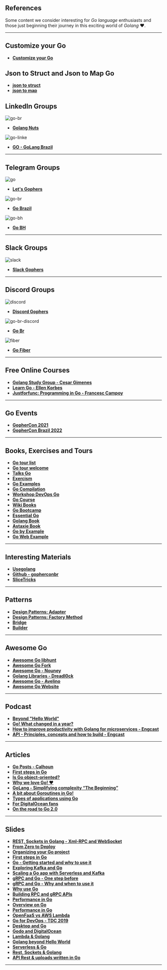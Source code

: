 ## References

Some content we consider interesting for *Go language* enthusiasts and those just beginning their journey in this exciting world of *Golang* ❤️.  
***

## Customize your Go
* **[Customize your Go](https://gopherize.me/)**

## Json to Struct and Json to Map Go

* **[json to struct](https://mholt.github.io/json-to-go/)**
* **[json to map](https://rodrigo-brito.github.io/json-to-go-map/)**

## LinkedIn Groups

![go-br](https://user-images.githubusercontent.com/31008900/145086015-0c73488a-33e0-47b1-af7a-a218e788b9c5.png)
* **[Golang Nuts](https://www.linkedin.com/groups/3712244/)**

![go-linke](https://user-images.githubusercontent.com/31008900/145089344-8eb54445-9909-44eb-910c-e2a54445b3e3.png)
* **[GO - GoLang Brazil](https://www.linkedin.com/groups/12444017/)**
***

## Telegram Groups

![go](https://user-images.githubusercontent.com/31008900/145082563-9dbfe808-ee4e-460a-8334-cba36deb5220.png)
* **[Let's Gophers](https://t.me/letsgophers)**

![go-br](https://user-images.githubusercontent.com/31008900/145082658-cfb3ed7a-38c3-4def-9668-5e6ce17b8019.png)
* **[Go Brazil](https://t.me/go_br)**

![go-bh](https://user-images.githubusercontent.com/31008900/145082708-267eb39f-1f22-47c7-b124-d16d8d949e61.png)
* **[Go BH](https://t.me/go_bh)**
***

## Slack Groups

![slack](https://user-images.githubusercontent.com/31008900/145082751-d624dca7-0261-48cb-a0d6-7dc9eeebfc6f.png)
* **[Slack Gophers](https://gophers.slack.com/)**
***

## Discord Groups

![discord](https://user-images.githubusercontent.com/31008900/145082782-af7cbb5a-dbcb-42a7-b030-945ec7e7e2dd.png)
* **[Discord Gophers](https://discord.gg/wGdtwgAK)**

![go-br-discord](https://user-images.githubusercontent.com/31008900/145087301-39f72870-5961-4af9-b850-4bd8c6bf47ad.png)
* **[Go Br](https://discord.gg/AEWFttuS)**

![fiber](https://user-images.githubusercontent.com/31008900/145087957-bc373fca-1f92-4fad-ae86-0d122a8e3617.png)
* **[Go Fiber](https://discord.com/invite/bSnH7db)**
***

## Free Online Courses

* **[Golang Study Group - Cesar Gimenes](https://www.youtube.com/channel/UCxRoRvJi7NbC2boKAV70t_g)**
* **[Learn Go - Ellen Korbes](https://www.youtube.com/channel/UCxD5EE0H7qOhRr0tIVsOZPQ)**
* **[Justforfunc: Programming in Go - Francesc Campoy](https://www.youtube.com/c/JustForFunc/videos)**
***

## Go Events
* **[GopherCon 2021](https://www.youtube.com/watch?v=35eIxI_n5ZM)** 
* **[GopherCon Brazil 2022](https://gopherconbr.org/)**
***

## Books, Exercises and Tours

* **[Go tour list](https://go.dev/tour/list)**
* **[Go tour welcome](https://go.dev/tour/welcome/1)**
* **[Talks Go](https://github.com/gobelohorizonte/gotalks)**
* **[Exercism](https://exercism.org/tracks/go)**
* **[Go Examples](https://github.com/jeffotoni/goexample)**
* **[Go Compilation](https://github.com/jeffotoni/gocompilation)**
* **[Workshop DevOps Go](https://github.com/jeffotoni/goworkshopdevops)**
* **[Go Course](https://github.com/jeffotoni/codenation.dev)**
* **[Wiki Books](https://github.com/golang/go/wiki/Books)**
* **[Go Bootcamp](https://www.golangbootcamp.com/book/)**
* **[Essential Go](https://www.programming-books.io/essential/go/)**
* **[Golang Book](https://www.golang-book.com/)**
* **[Astaxie Book](https://astaxie.gitbooks.io/build-web-application-with-golang/content/pt-br/)**
* **[Go by Example](https://gobyexample.com/)**
* **[Go Web Example](https://gowebexamples.com/templates)**
***

## Interesting Materials
* **[Usegolang](https://www.usegolang.com/#sample)**
* **[Github - gopherconbr](https://github.com/gopherconbr/gopherconbr.org)**
* **[SliceTricks](https://github.com/golang/go/wiki/SliceTricks)**
***

## Patterns

* **[Design Patterns: Adapter](https://refactoring.guru/pt-br/design-patterns/adapter/go/example)**
* **[Design Patterns: Factory Method](https://refactoring.guru/pt-br/design-patterns/factory-method/go/example)**
* **[Bridge](https://refactoring.guru/pt-br/design-patterns/bridge/go/example)**
* **[Builder](https://refactoring.guru/pt-br/design-patterns/builder/go/example)**
***

## Awesome Go

* **[Awesome Go libhunt](https://go.libhunt.com/)**
* **[Awesome Go Fork](https://ma124.github.io/awesome-go-fork/)**
* **[Awesome Go - Nouney](https://github.com/nouney/awesome-go)**
* **[Golang Libraries - Dreadl0ck](https://github.com/dreadl0ck/golang-libs)**
* **[Awesome Go - Avelino](https://github.com/avelino/awesome-go)**
* **[Awesome Go Website](https://awesome-go.com/)**
***

## Podcast

* **[Beyond "Hello World"](https://open.spotify.com/episode/4ftCLrN0Zf8TVVRKEqhAdF?go=1&sp_cid=6537e811b177994ef3969d14520b7d74&utm_source=embed_player_p&utm_medium=desktop&nd=1)**
* **[Go! What changed in a year?](https://open.spotify.com/episode/7gW4c94bV8ZWlDxM5bqeRp?go=1&sp_cid=6537e811b177994ef3969d14520b7d74&utm_source=embed_player_p&utm_medium=desktop&nd=1)**
* **[How to improve productivity with Golang for microservices - Engcast](https://open.spotify.com/episode/0utzxhGX9fF72PPDzMK23Q?go=1&sp_cid=6537e811b177994ef3969d14520b7d74&utm_source=embed_player_p&utm_medium=desktop&nd=1)**
* **[API - Principles, concepts and how to build - Engcast](https://open.spotify.com/episode/7xMeFs3KjbYcXksm2gZmfB?go=1&sp_cid=6537e811b177994ef3969d14520b7d74&utm_source=embed_player_p&utm_medium=desktop&nd=1)**
***

## Articles

* **[Go Posts - Calhoun](https://www.calhoun.io/)**
* **[First steps in Go](https://jeffotoni.medium.com/primeiros-passos-em-go-e1e28b7ff5d3)**
* **[Is Go object-oriented?](https://jeffotoni.medium.com/go-%C3%A9-orientada-a-objetos-f600d226b1f6)**
* **[Why we love Go! ❤️](https://jeffotoni.medium.com/porque-amamos-go-ea27ec919c53)**
* **[GoLang - Simplifying complexity “The Beginning”](https://jeffotoni.medium.com/golang-simplificando-a-complexidade-o-inicio-145371d67711)**
* **[A bit about Goroutines in Go!](https://www.linkedin.com/pulse/goroutines-e-concorr%C3%AAncia-jefferson-otoni-lima/)**
* **[Types of applications using Go](https://www.linkedin.com/pulse/tipos-de-aplica%C3%A7%C3%B5es-usando-go-jefferson-otoni-lima/)**
* **[For DigitalOcean fans](https://www.linkedin.com/pulse/para-quem-curte-digital-ocean-jefferson-otoni-lima/)**
* **[On the road to Go 2.0](https://www.linkedin.com/pulse/caminho-para-o-go-20-jefferson-otoni-lima/)**

***

## Slides

* **[REST, Sockets in Golang - Xml-RPC and WebSocket](https://go-talks.appspot.com/github.com/gobelohorizonte/gotalks/restful.slide#1)**
* **[From Zero to Deploy](https://go-talks.appspot.com/github.com/gobelohorizonte/gotalks/restful.slide#1)**
* **[Organizing your Go project](https://speakerdeck.com/jeffotoni/organizando-seu-projeto-go)**
* **[First steps in Go](https://speakerdeck.com/jeffotoni/primeiros-passos-em-go)**
* **[Go - Getting started and why to use it](https://speakerdeck.com/jeffotoni/go-iniciando-e-por-que-usar)**
* **[Exploring Kafka and Go](https://speakerdeck.com/jeffotoni/kafka-e-go)**
* **[Scaling a Go app with Serverless and Kafka](https://speakerdeck.com/jeffotoni/escalando-um-app-go-usando-serverless-e-kafka)**
* **[gRPC and Go - One step before](https://speakerdeck.com/jeffotoni/grpc-e-go-um-passo-antes)**
* **[gRPC and Go - Why and when to use it](https://speakerdeck.com/jeffotoni/grpc-e-go-porque-e-quando-usar)**
* **[Why use Go](https://speakerdeck.com/jeffotoni/porque-usar-go)**
* **[Building RPC and gRPC APIs](https://speakerdeck.com/jeffotoni/construindo-apis-rpc-e-grpc)**
* **[Performance in Go](https://speakerdeck.com/jeffotoni/performance-em-go)**
* **[Overview on Go](https://speakerdeck.com/jeffotoni/overview-on-go)**
* **[Performance in Go](https://speakerdeck.com/jeffotoni/performance-em-go)**
* **[OpenFaaS vs AWS Lambda](https://speakerdeck.com/jeffotoni/openfaas-vs-aws-lambda)**
* **[Go for DevOps - TDC 2019](https://speakerdeck.com/jeffotoni/tdc-2019-bh)**
* **[Desktop and Go](https://speakerdeck.com/jeffotoni/desktop-e-go)**
* **[Godo and DigitalOcean](https://speakerdeck.com/jeffotoni/godo-e-digitalocean)**
* **[Lambda & Golang](https://speakerdeck.com/jeffotoni/lambda-and-golang)**
* **[Golang beyond Hello World](https://speakerdeck.com/jeffotoni/golang-alem-do-hello-world)**
* **[Serverless & Go](https://speakerdeck.com/jeffotoni/serverless-and-go)**
* **[Rest, Sockets & Golang](https://speakerdeck.com/jeffotoni/rest-sockets-and-golang)**
* **[API Rest & uploads written in Go](https://speakerdeck.com/jeffotoni/api-rest-and-uploads-escrito-em-go)**
***